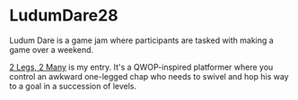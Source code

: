 # LudumDare28

Ludum Dare is a game jam where participants are tasked with making a game over a weekend.

[2 Legs, 2 Many](http://www.ludumdare.com/compo/ludum-dare-28/?action=preview&uid=29417) is my entry. It's a QWOP-inspired platformer where you control an awkward one-legged chap who needs to swivel and hop his way to a goal in a succession of levels.

